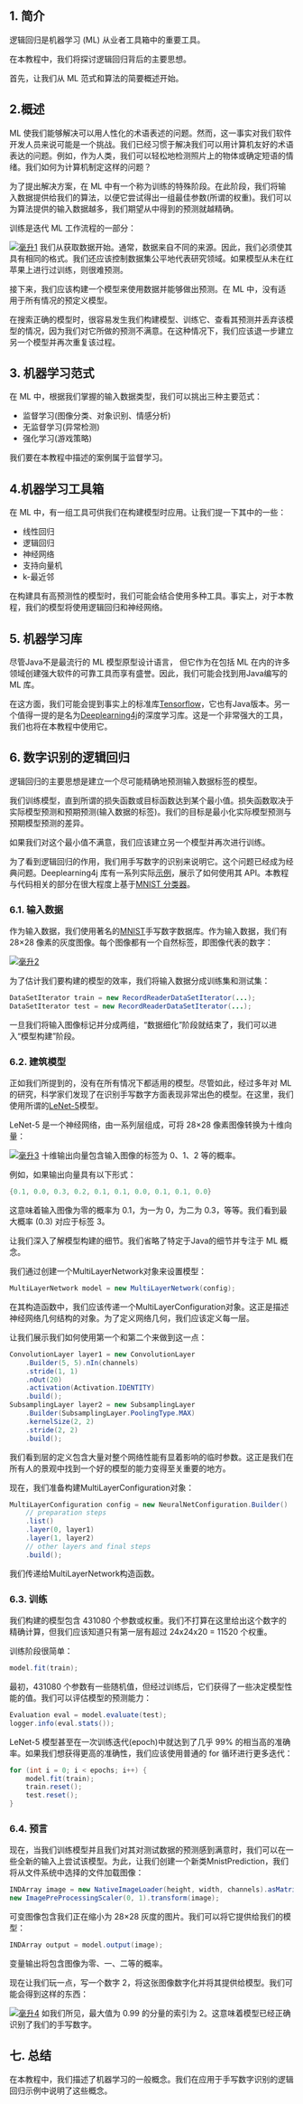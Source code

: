 ## 1. 简介

逻辑回归是机器学习 (ML) 从业者工具箱中的重要工具。

在本教程中，我们将探讨逻辑回归背后的主要思想。

首先，让我们从 ML 范式和算法的简要概述开始。

## 2.概述

ML 使我们能够解决可以用人性化的术语表述的问题。然而，这一事实对我们软件开发人员来说可能是一个挑战。我们已经习惯于解决我们可以用计算机友好的术语表达的问题。例如，作为人类，我们可以轻松地检测照片上的物体或确定短语的情绪。我们如何为计算机制定这样的问题？

为了提出解决方案，在 ML 中有一个称为训练的特殊阶段。在此阶段，我们将输入数据提供给我们的算法，以便它尝试得出一组最佳参数(所谓的权重)。我们可以为算法提供的输入数据越多，我们期望从中得到的预测就越精确。

训练是迭代 ML 工作流程的一部分：

[![毫升1](https://www.baeldung.com/wp-content/uploads/2019/09/ml1.png)](https://www.baeldung.com/wp-content/uploads/2019/09/ml1.png)
我们从获取数据开始。通常，数据来自不同的来源。因此，我们必须使其具有相同的格式。我们还应该控制数据集公平地代表研究领域。如果模型从未在红苹果上进行过训练，则很难预测。

接下来，我们应该构建一个模型来使用数据并能够做出预测。在 ML 中，没有适用于所有情况的预定义模型。

在搜索正确的模型时，很容易发生我们构建模型、训练它、查看其预测并丢弃该模型的情况，因为我们对它所做的预测不满意。在这种情况下，我们应该退一步建立另一个模型并再次重复该过程。

## 3. 机器学习范式

在 ML 中，根据我们掌握的输入数据类型，我们可以挑出三种主要范式：

-   监督学习(图像分类、对象识别、情感分析)
-   无监督学习(异常检测)
-   强化学习(游戏策略)

我们要在本教程中描述的案例属于监督学习。

## 4.机器学习工具箱

在 ML 中，有一组工具可供我们在构建模型时应用。让我们提一下其中的一些：

-   线性回归
-   逻辑回归
-   神经网络
-   支持向量机
-   k-最近邻

在构建具有高预测性的模型时，我们可能会结合使用多种工具。事实上，对于本教程，我们的模型将使用逻辑回归和神经网络。

## 5. 机器学习库

尽管Java不是最流行的 ML 模型原型设计语言， 但它作为在包括 ML 在内的许多领域创建强大软件的可靠工具而享有盛誉。因此，我们可能会找到用Java编写的 ML 库。

在这方面，我们可能会提到事实上的标准库[Tensorflow](https://www.tensorflow.org/install/lang_java)，它也有Java版本。另一个值得一提的是名为[Deeplearning4j](https://www.baeldung.com/deeplearning4j)的深度学习库。这是一个非常强大的工具，我们也将在本教程中使用它。

## 6. 数字识别的逻辑回归

逻辑回归的主要思想是建立一个尽可能精确地预测输入数据标签的模型。

我们训练模型，直到所谓的损失函数或目标函数达到某个最小值。损失函数取决于实际模型预测和预期预测(输入数据的标签)。我们的目标是最小化实际模型预测与预期模型预测的差异。

如果我们对这个最小值不满意，我们应该建立另一个模型并再次进行训练。

为了看到逻辑回归的作用，我们用手写数字的识别来说明它。这个问题已经成为经典问题。Deeplearning4j 库有一系列实际[示例](https://github.com/deeplearning4j/dl4j-examples/tree/master/dl4j-examples/src/main/java/org/deeplearning4j/examples)，展示了如何使用其 API。本教程与代码相关的部分在很大程度上基于[MNIST 分类器](https://github.com/eclipse/deeplearning4j-examples/tree/master/dl4j-examples/src/main/java/org/deeplearning4j/examples/quickstart/modeling/convolution)。

### 6.1. 输入数据

作为输入数据，我们使用著名的[MNIST](https://en.wikipedia.org/wiki/MNIST_database)手写数字数据库。作为输入数据，我们有 28×28 像素的灰度图像。每个图像都有一个自然标签，即图像代表的数字：

[![毫升2](https://www.baeldung.com/wp-content/uploads/2019/09/ml2.png)](https://www.baeldung.com/wp-content/uploads/2019/09/ml2.png)

为了估计我们要构建的模型的效率，我们将输入数据分成训练集和测试集：

```java
DataSetIterator train = new RecordReaderDataSetIterator(...);
DataSetIterator test = new RecordReaderDataSetIterator(...);
```

一旦我们将输入图像标记并分成两组，“数据细化”阶段就结束了，我们可以进入“模型构建”阶段。

### 6.2. 建筑模型

正如我们所提到的，没有在所有情况下都适用的模型。尽管如此，经过多年对 ML 的研究，科学家们发现了在识别手写数字方面表现非常出色的模型。在这里，我们使用所谓的[LeNet-5](http://yann.lecun.com/exdb/lenet/)模型。

LeNet-5 是一个神经网络，由一系列层组成，可将 28×28 像素图像转换为十维向量：

[![毫升3](https://www.baeldung.com/wp-content/uploads/2019/09/ml3.png)](https://www.baeldung.com/wp-content/uploads/2019/09/ml3.png)
十维输出向量包含输入图像的标签为 0、1、2 等的概率。

例如，如果输出向量具有以下形式：

```java
{0.1, 0.0, 0.3, 0.2, 0.1, 0.1, 0.0, 0.1, 0.1, 0.0}
```

这意味着输入图像为零的概率为 0.1，为一为 0，为二为 0.3，等等。我们看到最大概率 (0.3) 对应于标签 3。

让我们深入了解模型构建的细节。我们省略了特定于Java的细节并专注于 ML 概念。

我们通过创建一个MultiLayerNetwork对象来设置模型：

```java
MultiLayerNetwork model = new MultiLayerNetwork(config);
```

在其构造函数中，我们应该传递一个MultiLayerConfiguration对象。这正是描述神经网络几何结构的对象。为了定义网络几何，我们应该定义每一层。

让我们展示我们如何使用第一个和第二个来做到这一点：

```java
ConvolutionLayer layer1 = new ConvolutionLayer
    .Builder(5, 5).nIn(channels)
    .stride(1, 1)
    .nOut(20)
    .activation(Activation.IDENTITY)
    .build();
SubsamplingLayer layer2 = new SubsamplingLayer
    .Builder(SubsamplingLayer.PoolingType.MAX)
    .kernelSize(2, 2)
    .stride(2, 2)
    .build();
```

我们看到层的定义包含大量对整个网络性能有显着影响的临时参数。这正是我们在所有人的景观中找到一个好的模型的能力变得至关重要的地方。

现在，我们准备构建MultiLayerConfiguration对象：

```java
MultiLayerConfiguration config = new NeuralNetConfiguration.Builder()
    // preparation steps
    .list()
    .layer(0, layer1)
    .layer(1, layer2)
    // other layers and final steps
    .build();
```

我们传递给MultiLayerNetwork构造函数。

### 6.3. 训练

我们构建的模型包含 431080 个参数或权重。我们不打算在这里给出这个数字的精确计算，但我们应该知道只有第一层有超过 24x24x20 = 11520 个权重。

训练阶段很简单：

```java
model.fit(train);

```

最初，431080 个参数有一些随机值，但经过训练后，它们获得了一些决定模型性能的值。我们可以评估模型的预测能力：

```java
Evaluation eval = model.evaluate(test);
logger.info(eval.stats());
```

LeNet-5 模型甚至在一次训练迭代(epoch)中就达到了几乎 99% 的相当高的准确率。如果我们想获得更高的准确性，我们应该使用普通的 for 循环进行更多迭代：

```java
for (int i = 0; i < epochs; i++) {
    model.fit(train);
    train.reset();
    test.reset();
}

```

### 6.4. 预言

现在，当我们训练模型并且我们对其对测试数据的预测感到满意时，我们可以在一些全新的输入上尝试该模型。为此，让我们创建一个新类MnistPrediction，我们将从文件系统中选择的文件加载图像：

```java
INDArray image = new NativeImageLoader(height, width, channels).asMatrix(file);
new ImagePreProcessingScaler(0, 1).transform(image);
```

可变图像包含我们正在缩小为 28×28 灰度的图片。我们可以将它提供给我们的模型：

```java
INDArray output = model.output(image);
```

变量输出将包含图像为零、一、二等的概率。

现在让我们玩一点，写一个数字 2，将这张图像数字化并将其提供给模型。我们可能会得到这样的东西：

[![毫升4](https://www.baeldung.com/wp-content/uploads/2019/09/ml4.png)](https://www.baeldung.com/wp-content/uploads/2019/09/ml4.png)
如我们所见，最大值为 0.99 的分量的索引为 2。这意味着模型已经正确识别了我们的手写数字。

## 七. 总结

在本教程中，我们描述了机器学习的一般概念。我们在应用于手写数字识别的逻辑回归示例中说明了这些概念。
